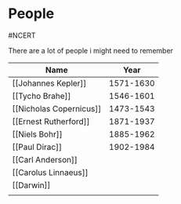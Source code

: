 # People
#NCERT 

There are a lot of people i might need to remember

| Name                    | Year      |
| ----------------------- | --------- |
| [[Johannes Kepler]]     | 1571-1630 |
| [[Tycho Brahe]]         | 1546-1601 |
| [[Nicholas Copernicus]] | 1473-1543 |
| [[Ernest Rutherford]]   | 1871-1937 |
| [[Niels Bohr]]          | 1885-1962 |
| [[Paul Dirac]]          | 1902-1984 |
| [[Carl Anderson]]       |           |
| [[Carolus Linnaeus]]    |           |
| [[Darwin]]              |           |
|                         |           |
